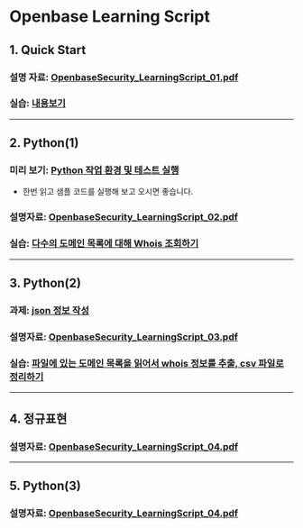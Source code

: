 # Openbase Learning Script
## 1. Quick Start

### 설명 자료: [OpenbaseSecurity_LearningScript_01.pdf](./01/OpenbaseSecurity_LearningScript_01.pdf)
### 실습: [내용보기](./01/exercise00.md)

--------------------

## 2. Python(1)

### 미리 보기: [Python 작업 환경 및 테스트 실행](./02/python_setup.md)
  * 한번 읽고 샘플 코드를 실행해 보고 오시면 좋습니다.

### 설명자료: [OpenbaseSecurity_LearningScript_02.pdf](./02/OpenbaseSecurity_LearningScript_02.pdf)

### 실습: [다수의 도메인 목록에 대해 Whois 조회하기](./02/exercise.md)

--------------------

## 3. Python(2)

### 과제: [json 정보 작성](./03/homework.md)

### 설명자료: [OpenbaseSecurity_LearningScript_03.pdf](./03/OpenbaseSecurity_LearningScript_03.pdf)

### 실습: [파일에 있는 도메인 목록을 읽어서 whois 정보를 추출, csv 파일로 정리하기](./03/exercise00.md)

--------------------

## 4. 정규표현

### 설명자료: [OpenbaseSecurity_LearningScript_04.pdf](./04/OpenbaseSecurity_LearningScript_04.pdf)

--------------------

## 5. Python(3)

### 설명자료: [OpenbaseSecurity_LearningScript_04.pdf](./05/OpenbaseSecurity_LearningScript_05.pdf)